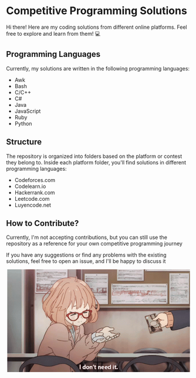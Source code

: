 # Competitive Programming Solutions

Hi there! Here are my coding solutions from different online platforms. Feel free to explore and learn from them! :computer:

## Programming Languages

Currently, my solutions are written in the following programming languages:

- Awk
- Bash
- C/C++
- C#
- Java
- JavaScript
- Ruby
- Python

## Structure

The repository is organized into folders based on the platform or contest they belong to. Inside each platform folder, you'll find solutions in different programming languages:

- Codeforces.com
- Codelearn.io
- Hackerrank.com
- Leetcode.com
- Luyencode.net

## How to Contribute?

Currently, I'm not accepting contributions, but you can still use the repository as a reference for your own competitive programming journey

If you have any suggestions or find any problems with the existing solutions, feel free to open an issue, and I'll be happy to discuss it

<!-- Note: It may not explain how the code works because I'm too lazy to write it 👀 -->

<p align="center">
    <img src="https://raw.githubusercontent.com/T3l3sc0p3/CDN-for-personal-use/Kuriyama-Mirai/gifs/i-don-need-it.gif" alt=":hearts:">
</p>
